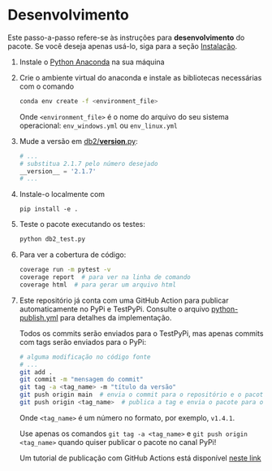 # Desenvolvimento

Este passo-a-passo refere-se às instruções para **desenvolvimento** do pacote. Se você deseja apenas usá-lo, siga para
a seção [Instalação](#instalação).

1. Instale o [Python Anaconda](https://www.anaconda.com/download) na sua máquina
2. Crie o ambiente virtual do anaconda e instale as bibliotecas necessárias com o comando

   ```bash
   conda env create -f <environment_file>
   ```
   
   Onde `<environment_file>` é o nome do arquivo do seu sistema operacional: `env_windows.yml` ou 
   `env_linux.yml`

3. Mude a versão em [db2/__version__.py](db2/__version__.py):

   ```python
   # ...
   # substitua 2.1.7 pelo número desejado
   __version__ = '2.1.7'
   # ...
   ```

4. Instale-o localmente com 

   ```
   pip install -e .
   ```
5. Teste o pacote executando os testes:

   ```bash
   python db2_test.py
   ```
   
6. Para ver a cobertura de código:

   ```bash
   coverage run -m pytest -v
   coverage report  # para ver na linha de comando
   coverage html  # para gerar um arquivo html
   ```

7. Este repositório já conta com uma GitHub Action para publicar automaticamente no PyPi e TestPyPi. Consulte o arquivo 
   [python-publish.yml](.github/workflows/python-publish.yml) para detalhes da implementação.
  
   Todos os commits serão enviados para o TestPyPi, mas apenas commits com tags serão enviados para o PyPi:

   ```bash
   # alguma modificação no código fonte
   # ...
   git add .
   git commit -m "mensagem do commit"
   git tag -a <tag_name> -m "título da versão"
   git push origin main  # envia o commit para o repositório e o pacote para TestPyPi
   git push origin <tag_name>  # publica a tag e envia o pacote para o PyPi
   ```
   
   Onde `<tag_name>` é um número no formato, por exemplo, `v1.4.1`.

   Use apenas os comandos `git tag -a <tag_name>` e `git push origin <tag_name>` quando quiser publicar o pacote no 
   canal PyPi! 

   Um tutorial de publicação com GitHub Actions está disponível 
   [neste link](https://packaging.python.org/en/latest/guides/publishing-package-distribution-releases-using-github-actions-ci-cd-workflows/)